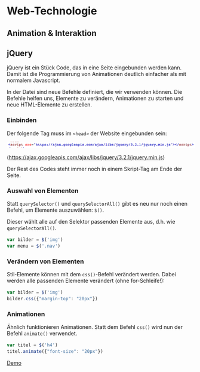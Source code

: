 # Web-Technologie

## Animation & Interaktion



## jQuery

jQuery ist ein Stück Code, das in eine Seite eingebunden werden kann. Damit ist die Programmierung von Animationen deutlich einfacher als mit normalem Javascript.



In der Datei sind neue Befehle definiert, die wir verwenden können. Die Befehle helfen uns, Elemente zu verändern, Animationen zu starten und neue HTML-Elemente zu erstellen.



### Einbinden

Der folgende Tag muss im `<head>` der Website eingebunden sein:

![](images/jq.png)

(https://ajax.googleapis.com/ajax/libs/jquery/3.2.1/jquery.min.js)

Der Rest des Codes steht immer noch in einem Skript-Tag am Ende der Seite.



### Auswahl von Elementen

Statt `querySelector()` und `querySelectorAll()` gibt es neu nur noch einen Befehl, um Elemente auszuwählen: `$()`.

Dieser wählt alle auf den Selektor passenden Elemente aus, d.h. wie `querySelectorAll()`.

```js
var bilder = $('img')
var menu = $('.nav')
```



### Verändern von Elementen

Stil-Elemente können mit dem `css()`-Befehl verändert werden. Dabei werden alle passenden Elemente verändert (ohne for-Schleife!):

```js
var bilder = $('img')
bilder.css({"margin-top": "20px"})
```



### Animationen

Ähnlich funktionieren Animationen. Statt dem Befehl `css()` wird nun der Befehl `animate()` verwendet.

```js
var titel = $('h4')
titel.animate({"font-size": "20px"})
```

[Demo](https://jsfiddle.net/e9nfdLfh/)
